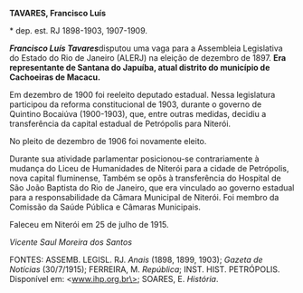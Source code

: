 **TAVARES, Francisco Luís**

\* dep. est. RJ 1898-1903, 1907-1909.

***Francisco Luís Tavares***disputou uma vaga para a Assembleia
Legislativa do Estado do Rio de Janeiro (ALERJ) na eleição de dezembro
de 1897. **Era representante de Santana do Japuíba, atual distrito do
município de Cachoeiras de Macacu.**

Em dezembro de 1900 foi reeleito deputado estadual. Nessa legislatura
participou da reforma constitucional de 1903, durante o governo de
Quintino Bocaiúva (1900-1903), que, entre outras medidas, decidiu a
transferência da capital estadual de Petrópolis para Niterói.

No pleito de dezembro de 1906 foi novamente eleito.

Durante sua atividade parlamentar posicionou-se contrariamente à mudança
do Liceu de Humanidades de Niterói para a cidade de Petrópolis, nova
capital fluminense, Também se opôs à transferência do Hospital de São
João Baptista do Rio de Janeiro, que era vinculado ao governo estadual
para a responsabilidade da Câmara Municipal de Niterói. Foi membro da
Comissão da Saúde Pública e Câmaras Municipais.

Faleceu em Niterói em 25 de julho de 1915.

*Vicente Saul Moreira dos Santos*

FONTES: ASSEMB. LEGISL. RJ. *Anais* (1898, 1899, 1903); *Gazeta de
Notícias* (30/7/1915); FERREIRA, M. *República*; INST. HIST. PETRÓPOLIS.
Disponível em: \<www.ihp.org.br\>; SOARES, E. *História*.

